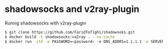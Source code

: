 # shadowsocks and v2ray-plugin
Runnig shadowsocks with v2ray-plugin
```bash
$ git clone https://github.com/FaridTofighi/shadowsoks.git
$ docker build -t shadowsocks:va2ray . --no-cache
$ docker run -itd -e PASSWORD=<password> -e DNS_ADDRS=1.1.1.1 -e SERVER_PORT=8383 -p 8080:8383 shadowsocks:v2ray
```
